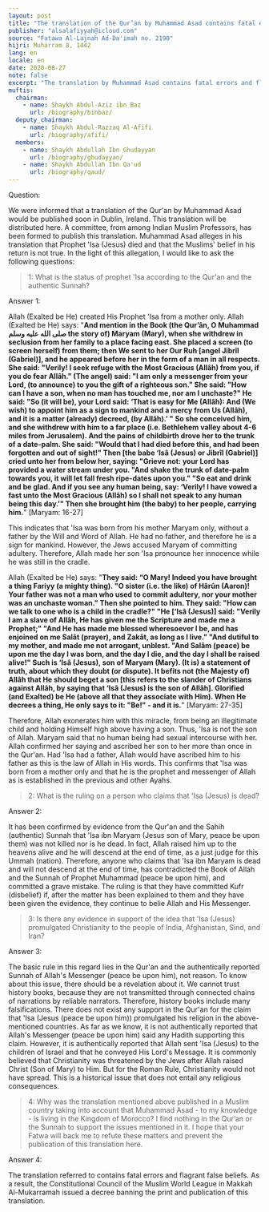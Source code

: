 ```yaml
---
layout: post
title: "The translation of the Qur’an by Muhammad Asad contains fatal errors and flagrant false beliefs"
publisher: "alsalafiyyah@icloud.com"
source: "Fatawa Al-Lajnah Ad-Da'imah no. 2190"
hijri: Muharram 8, 1442
lang: en
locale: en
date: 2020-08-27
note: false
excerpt: "The translation by Muhammad Asad contains fatal errors and flagrant false beliefs. As a result, the Constitutional Council of the Muslim World League in Makkah Al-Mukarramah issued a decree banning the print and publication of this translation."
muftis:
  chairman: 
    - name: Shaykh Abdul-Aziz ibn Baz
      url: /biography/binbaz/
  deputy_chairman: 
    - name: Shaykh Abdul-Razzaq Al-Afifi
      url: /biography/afifi/
  members: 
    - name: Shaykh Abdullah Ibn Ghudayyan
      url: /biography/ghudayyan/
    - name: Shaykh Abdullah Ibn Qa'ud
      url: /biography/qaud/
---
```


Question:

We were informed that a translation of the Qur'an by Muhammad Asad would be published soon in  Dublin, Ireland. This translation will be distributed here. A committee, from among Indian Muslim Professors, has been formed to publish this translation.  Muhammad Asad alleges in his translation that Prophet 'Isa (Jesus) died and that the Muslims' belief in his return is not true. In the light of this allegation, I would like to ask the following questions: 

> 1: What is the status of prophet 'Isa according to the Qur'an and the authentic Sunnah? 

Answer 1:

Allah (Exalted be He) created His Prophet 'Isa from a mother only. Allah (Exalted be He) says: "**And mention in the Book (the Qur’ân, O Muhammad صلى الله عليه وسلم the story of) Maryam (Mary), when she withdrew in seclusion from her family to a place facing east. She placed a screen (to screen herself) from them; then We sent to her Our Ruh [angel Jibrîl (Gabriel)], and he appeared before her in the form of a man in all respects. She said: "Verily! I seek refuge with the Most Gracious (Allâh) from you, if you do fear Allâh." (The angel) said: "I am only a messenger from your Lord, (to announce) to you the gift of a righteous son." She said: "How can I have a son, when no man has touched me, nor am I unchaste?" He said: "So (it will be), your Lord said: ‘That is easy for Me (Allâh): And (We wish) to appoint him as a sign to mankind and a mercy from Us (Allâh), and it is a matter (already) decreed, (by Allâh).’ " So she conceived him, and she withdrew with him to a far place (i.e. Bethlehem valley about 4-6 miles from Jerusalem). And the pains of childbirth drove her to the trunk of a date-palm. She said: "Would that I had died before this, and had been forgotten and out of sight!" Then [the babe ‘Isâ (Jesus) or Jibrîl (Gabriel)] cried unto her from below her, saying: "Grieve not: your Lord has provided a water stream under you. "And shake the trunk of date-palm towards you, it will let fall fresh ripe-dates upon you." "So eat and drink and be glad. And if you see any human being, say: ‘Verily! I have vowed a fast unto the Most Gracious (Allâh) so I shall not speak to any human being this day.’" Then she brought him (the baby) to her people, carrying him.**" [Maryam: 16-27]

This indicates that 'Isa was born from his mother Maryam only, without a father by the Will and Word of Allah. He had no father, and therefore he is a sign for mankind. However, the Jews accused Maryam of committing adultery. Therefore, Allah made her son 'Isa pronounce her innocence while he was still in the cradle. 

Allah (Exalted be He) says: "**They said: “O Mary! Indeed you have brought a thing Fariyy (a mighty thing). "O sister (i.e. the like) of Hârûn (Aaron)! Your father was not a man who used to commit adultery, nor your mother was an unchaste woman." Then she pointed to him. They said: "How can we talk to one who is a child in the cradle?" "He [‘Isâ (Jesus)] said: "Verily I am a slave of Allâh, He has given me the Scripture and made me a Prophet;" "And He has made me blessed wheresoever I be, and has enjoined on me Salât (prayer), and Zakât, as long as I live." "And dutiful to my mother, and made me not arrogant, unblest. "And Salâm (peace) be upon me the day I was born, and the day I die, and the day I shall be raised alive!" Such is ‘Isâ (Jesus), son of Maryam (Mary). (It is) a statement of truth, about which they doubt (or dispute). It befits not (the Majesty of) Allâh that He should beget a son [this refers to the slander of Christians against Allâh, by saying that ‘Isâ (Jesus) is the son of Allâh]. Glorified (and Exalted) be He (above all that they associate with Him). When He decrees a thing, He only says to it: "Be!" - and it is.**" [Maryam: 27-35]

Therefore, Allah exonerates him with this miracle, from being an illegitimate child and holding Himself high above having a son. Thus, 'Isa is not the son of Allah. Maryam said that no human being had sexual intercourse with her. Allah confirmed her saying and ascribed her son to her more than once in the Qur'an. Had 'Isa had a father, Allah would have ascribed him to his father as this is the law of Allah in His words. This confirms that 'Isa was born from a mother only and that he is the prophet and messenger of Allah as is established in the previous and other Ayahs.

> 2: What is the ruling on a person who claims that 'Isa (Jesus) is dead?

Answer 2:

It has been confirmed by evidence from the Qur'an and the Sahih (authentic) Sunnah that 'Isa ibn Maryam (Jesus son of Mary, peace be upon them) was not killed nor is he dead. In fact, Allah raised him up to the heavens alive and he will descend at the end of time, as a just judge for this Ummah (nation). Therefore, anyone who claims that 'Isa ibn Maryam is dead and will not descend at the end of time, has contradicted the Book of Allah and the Sunnah of Prophet Muhammad (peace be upon him), and committed a grave mistake. The ruling is that they have committed Kufr (disbelief) if, after the matter has been explained to them and they have been given the evidence, they continue to belie Allah and His Messenger. 

> 3: Is there any evidence in support of the idea that 'Isa (Jesus) promulgated Christianity to the people of India, Afghanistan, Sind, and Iran? 

Answer 3:

The basic rule in this regard lies in the Qur'an and the authentically reported Sunnah of Allah's Messenger (peace be upon him), not reason. To know about this issue, there should be a revelation about it. We cannot trust history books, because they are not transmitted through connected chains of narrations by reliable narrators. Therefore, history books include many falsifications. There does not exist any support in the Qur'an for the claim that 'Isa (Jesus (peace be upon him)) promulgated his religion in the above-mentioned countries. As far as we know, it is not authentically reported that Allah's Messenger (peace be upon him) said any Hadith supporting this claim. However, it is authentically reported that Allah sent 'Isa (Jesus) to the children of Israel and that he conveyed His Lord's Message. It is commonly believed that Christianity was threatened by the Jews after Allah raised Christ (Son of Mary) to Him. But for the Roman Rule, Christianity would not have spread. This is a historical issue that does not entail any religious consequences. 

> 4: Why was the translation mentioned above published in a Muslim country taking into account that Muhammad Asad - to my knowledge - is living in the Kingdom of Morocco? I find nothing in the Qur’an or the Sunnah to support the issues mentioned in it. I hope that your Fatwa will back me to refute these matters and prevent the publication of this translation here.

Answer 4:

The translation referred to contains fatal errors and flagrant false beliefs. As a result, the Constitutional Council of the Muslim World League in Makkah Al-Mukarramah issued a decree banning the print and publication of this translation.
